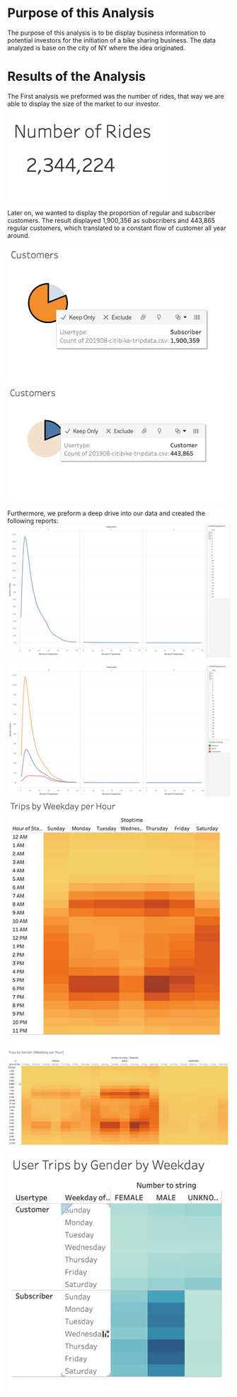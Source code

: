 # Purpose of this Analysis 

The purpose of this analysis is to be display business information to potential investors for the initiation of a bike sharing business. The data analyzed is base on the city of NY where the idea originated.

# Results of the Analysis 
The First analysis we preformed was the number of rides, that way we are able to display the size of the market to our investor.  

<img src="https://github.com/carolinamedina26/bikesharing/blob/main/Resources/Number%20of%20Rides.png">

Later on, we wanted to display the proportion of regular and subscriber customers. The result displayed 1,900,356 as subscribers and 443,865 regular customers, which translated to a constant flow of customer all year around. 

<img src="https://github.com/carolinamedina26/bikesharing/blob/main/Resources/Customer-Subscribers.png">
<img src="https://github.com/carolinamedina26/bikesharing/blob/main/Resources/Single%20Customers.png">

Furthermore, we preform a deep drive into our data and created the following reports: 
<img src="https://github.com/carolinamedina26/bikesharing/blob/main/Resources/Checkout%20times%20for%20users.png">

<img src="https://github.com/carolinamedina26/bikesharing/blob/main/Resources/Checkout%20times%20by%20gender.png">

<img src="https://github.com/carolinamedina26/bikesharing/blob/main/Resources/Trips%20by%20weekday%20per%20hour.png">

<img src="https://github.com/carolinamedina26/bikesharing/blob/main/Resources/Trips%20by%20Gender%20(Weekday%20per%20Hour).png">

<img src="https://github.com/carolinamedina26/bikesharing/blob/main/Resources/User%20Trips%20by%20Gender%20by%20weekday.png">



